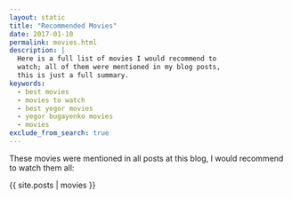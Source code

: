 ```yaml
---
layout: static
title: "Recommended Movies"
date: 2017-01-10
permalink: movies.html
description: |
  Here is a full list of movies I would recommend to
  watch; all of them were mentioned in my blog posts,
  this is just a full summary.
keywords:
  - best movies
  - movies to watch
  - best yegor movies
  - yegor bugayenko movies
  - movies
exclude_from_search: true
---
```


These movies were mentioned in all posts at this blog, I would
recommend to watch them all:

{{ site.posts | movies }}


